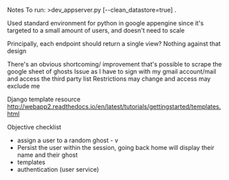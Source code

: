 Notes
	To run:
	>dev_appserver.py [--clean_datastore=true] .

Used standard environment for python in google appengine since it's targeted to a small amount of users, and doesn't need to scale

Principally, each endpoint should return a single view?
Nothing against that design

There's an obvious shortcoming/ improvement that's possible to scrape the google sheet of ghosts
  Issue as I have to sign with my gmail account/mail and access the third party list
  Restrictions may change and access may exclude me

Django template resource
	http://webapp2.readthedocs.io/en/latest/tutorials/gettingstarted/templates.html

Objective checklist
- assign a user to a random ghost - v
-  Persist the user within the session, going back home will display their
 name and their ghost
- templates
- authentication (user service)
